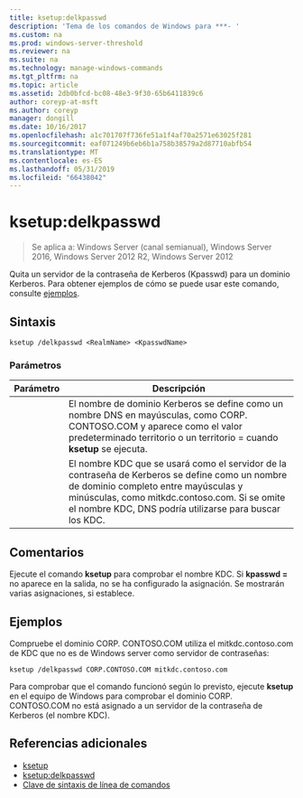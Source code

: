 ```yaml
---
title: ksetup:delkpasswd
description: 'Tema de los comandos de Windows para ***- '
ms.custom: na
ms.prod: windows-server-threshold
ms.reviewer: na
ms.suite: na
ms.technology: manage-windows-commands
ms.tgt_pltfrm: na
ms.topic: article
ms.assetid: 2db0bfcd-bc08-48e3-9f30-65b6411839c6
author: coreyp-at-msft
ms.author: coreyp
manager: dongill
ms.date: 10/16/2017
ms.openlocfilehash: a1c701707f736fe51a1f4af70a2571e63025f281
ms.sourcegitcommit: eaf071249b6eb6b1a758b38579a2d87710abfb54
ms.translationtype: MT
ms.contentlocale: es-ES
ms.lasthandoff: 05/31/2019
ms.locfileid: "66438042"
---
```

# <a name="ksetupdelkpasswd"></a>ksetup:delkpasswd

>Se aplica a: Windows Server (canal semianual), Windows Server 2016, Windows Server 2012 R2, Windows Server 2012

Quita un servidor de la contraseña de Kerberos (Kpasswd) para un dominio Kerberos. Para obtener ejemplos de cómo se puede usar este comando, consulte [ejemplos](#BKMK_Examples).
## <a name="syntax"></a>Sintaxis
```
ksetup /delkpasswd <RealmName> <KpasswdName>
```
### <a name="parameters"></a>Parámetros

|   Parámetro   |                                                                                                   Descripción                                                                                                   |
|---------------|-----------------------------------------------------------------------------------------------------------------------------------------------------------------------------------------------------------------|
|  <RealmName>  |                                El nombre de dominio Kerberos se define como un nombre DNS en mayúsculas, como CORP. CONTOSO.COM y aparece como el valor predeterminado territorio o un territorio = cuando **ksetup** se ejecuta.                                |
| <KpasswdName> | El nombre KDC que se usará como el servidor de la contraseña de Kerberos se define como un nombre de dominio completo entre mayúsculas y minúsculas, como mitkdc.contoso.com. Si se omite el nombre KDC, DNS podría utilizarse para buscar los KDC. |

## <a name="remarks"></a>Comentarios
Ejecute el comando **ksetup** para comprobar el nombre KDC. Si **kpasswd =** no aparece en la salida, no se ha configurado la asignación. Se mostrarán varias asignaciones, si establece.
## <a name="BKMK_Examples"></a>Ejemplos
Compruebe el dominio CORP. CONTOSO.COM utiliza el mitkdc.contoso.com de KDC que no es de Windows server como servidor de contraseñas:
```
ksetup /delkpasswd CORP.CONTOSO.COM mitkdc.contoso.com
```
Para comprobar que el comando funcionó según lo previsto, ejecute **ksetup** en el equipo de Windows para comprobar el dominio CORP. CONTOSO.COM no está asignado a un servidor de la contraseña de Kerberos (el nombre KDC).
## <a name="additional-references"></a>Referencias adicionales
-   [ksetup](ksetup.md)
-   [ksetup:delkpasswd](ksetup-delkpasswd.md)
-   [Clave de sintaxis de línea de comandos](command-line-syntax-key.md)
